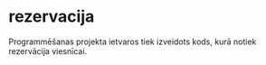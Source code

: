# rezervacija
Programmēšanas projekta ietvaros tiek izveidots kods, kurā notiek rezervācija viesnīcai.
